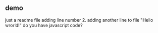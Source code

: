 ## demo
just a readme file
adding line number 2.
adding another line to file
"Hello wrorld!"
do you have javascript code?

